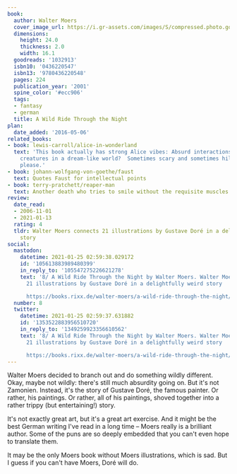 ```yaml
---
book:
  author: Walter Moers
  cover_image_url: https://i.gr-assets.com/images/S/compressed.photo.goodreads.com/books/1180378641l/1032913.jpg
  dimensions:
    height: 24.0
    thickness: 2.0
    width: 16.1
  goodreads: '1032913'
  isbn10: '0436220547'
  isbn13: '9780436220548'
  pages: 224
  publication_year: '2001'
  spine_color: '#ecc906'
  tags:
  - fantasy
  - german
  title: A Wild Ride Through the Night
plan:
  date_added: '2016-05-06'
related_books:
- book: lewis-carroll/alice-in-wonderland
  text: 'This book actually has strong Alice vibes: Absurd interactions with fantastical
    creatures in a dream-like world?  Sometimes scary and sometimes hilarious? Yes,
    please.'
- book: johann-wolfgang-von-goethe/faust
  text: Quotes Faust for intellectual points
- book: terry-pratchett/reaper-man
  text: Another death who tries to smile without the requisite muscles.
review:
  date_read:
  - 2006-11-01
  - 2021-01-13
  rating: 4
  tldr: Walter Moers connects 21 illustrations by Gustave Doré in a delightfully weird
    story
social:
  mastodon:
    datetime: 2021-01-25 02:59:38.029172
    id: '105613883989480399'
    in_reply_to: '105547275226621278'
    text: '8/ A Wild Ride Through the Night by Walter Moers. Walter Moers connects
      21 illustrations by Gustave Doré in a delightfully weird story

      https://books.rixx.de/walter-moers/a-wild-ride-through-the-night/ #rixxReads'
  number: 8
  twitter:
    datetime: 2021-01-25 02:59:37.631882
    id: '1353522883956510720'
    in_reply_to: '1349259923356610562'
    text: '8/ A Wild Ride Through the Night by Walter Moers. Walter Moers connects
      21 illustrations by Gustave Doré in a delightfully weird story

      https://books.rixx.de/walter-moers/a-wild-ride-through-the-night/'
---
```


Walter Moers decided to branch out and do something wildly different. Okay, maybe not wildly: there's still much
absurdity going on. But it's not Zamonien. Instead, it's the story of Gustave Doré, the famous painter. Or rather, his
paintings. Or rather, all of his paintings, shoved together into a rather trippy (but entertaining!) story.

It's not exactly great art, but it's a great art exercise. And it might be the best German writing I've read in a long
time – Moers really is a brilliant author. Some of the puns are so deeply embedded that you can't even hope to translate
them.

It may be the only Moers book without Moers illustrations, which is sad. But I guess if you can't have Moers, Doré will
do.
